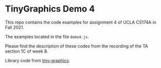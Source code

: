 # TinyGraphics Demo 4

This repo contains the code examples for assignment 4 of UCLA CS174A in Fall 2021.

The examples located in the file `demo4.js`.

Please find the description of these codes from the recording of the TA section 1C of week 8.

Library code from
[tiny-graphics](https://github.com/encyclopedia-of-code/tiny-graphics-js).